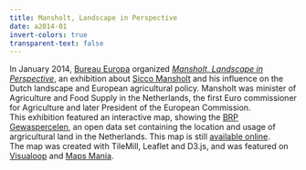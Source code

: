 ```yaml
---
title: Mansholt, Landscape in Perspective
date: a2014-01
invert-colors: true
transparent-text: false
---
```


<section>
  <span>
    In January 2014, <a href="http://www.bureau-europa.nl/en/">Bureau Europa</a> organized <a href="http://www.bureau-europa.nl/en/manifestations/mansholt_landscape_in_perspective/"><i>Mansholt, Landscape in Perspective</i></a>, an exhibition about <a href="http://en.wikipedia.org/wiki/Sicco_Mansholt">Sicco Mansholt</a> and his influence on the Dutch landscape and European agricultural policy. Mansholt was minister of Agriculture and Food Supply in the Netherlands, the first Euro commissioner for Agriculture and later President of the European Commission.
  </span>
</section>

<section>
  <span>
    This exhibition featured an interactive map, showing the <a href="https://data.overheid.nl/data/dataset/brp-gewaspercelen">BRP Gewaspercelen</a>, an open data set containing the location and usage of argricultural land in the Netherlands. This map is still <a href="http://code.waag.org/mansholt">available online</a>.
  </span>
</section>

<section>
  <span>
    The map was created with TileMill, Leaflet and D3.js, and was featured on <a href="http://visualoop.com/29668/100-outstanding-interactive-maps-of-2014-part-2#figcaption_attachment_27709">Visualoop</a> and <a href="http://googlemapsmania.blogspot.nl/2014/11/mapping-agricultural-landuse.html">Maps Mania</a>.
  </span>
</section>
